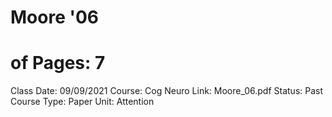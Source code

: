 # Moore '06

# of Pages: 7
Class Date: 09/09/2021
Course: Cog Neuro
Link: Moore_06.pdf
Status: Past Course
Type: Paper
Unit: Attention